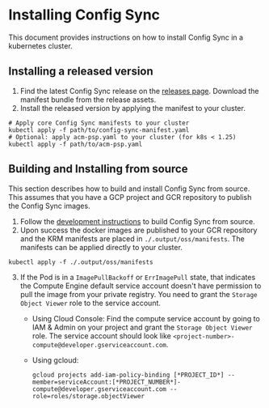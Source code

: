 # Installing Config Sync

This document provides instructions on how to install Config Sync in a
kubernetes cluster.

## Installing a released version

1. Find the latest Config Sync release on the [releases page]. Download the
manifest bundle from the release assets.
2. Install the released version by applying the manifest to your cluster.
```shell
# Apply core Config Sync manifests to your cluster
kubectl apply -f path/to/config-sync-manifest.yaml
# Optional: apply acm-psp.yaml to your cluster (for k8s < 1.25)
kubectl apply -f path/to/acm-psp.yaml
```

## Building and Installing from source

This section describes how to build and install Config Sync from source. This
assumes that you have a GCP project and GCR repository to publish the Config
Sync images.

1. Follow the [development instructions] to build Config Sync from source.
2. Upon success the docker images are published to your GCR repository and the
KRM manifests are placed in `./.output/oss/manifests`. The manifests can be
applied directly to your cluster.
```shell
kubectl apply -f ./.output/oss/manifests
```
3. If the Pod is in a `ImagePullBackoff` or `ErrImagePull` state, that indicates
   the Compute Engine default service account doesn't have permission to pull
   the image from your private registry. You need to grant the `Storage Object
   Viewer` role to the service account.

   * Using Cloud Console: Find the compute service account by going to IAM &
     Admin on your project and grant the `Storage Object Viewer` role. The
     service account should look like
     `<project-number>-compute@developer.gserviceaccount.com`.

   * Using gcloud:

     ```
     gcloud projects add-iam-policy-binding [*PROJECT_ID*] --member=serviceAccount:[*PROJECT_NUMBER*]-compute@developer.gserviceaccount.com --role=roles/storage.objectViewer
     ```

[releases page]: https://github.com/GoogleContainerTools/kpt-config-sync/releases
[development instructions]: development.md
